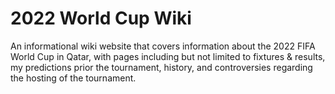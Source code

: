 # 2022 World Cup Wiki

An informational wiki website that covers information about the 2022 FIFA World Cup in Qatar, with pages including but not limited to fixtures & results, my predictions prior the tournament, history, and controversies regarding the hosting of the tournament. 
 
